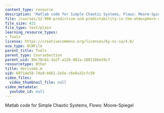 ```yaml
---
content_type: resource
description: 'Matlab code for Simple Chaotic Systems, Flows: Moore-Spiegel'
file: /courses/12-990-prediction-and-predictability-in-the-atmosphere-and-oceans-spring-2003/69714e587da9b6612e5ec6e8a32cfc50_derivsms.m
file_size: 421
file_type: text/plain
learning_resource_types:
- Tools
license: https://creativecommons.org/licenses/by-nc-sa/4.0/
ocw_type: OCWFile
parent_title: Tools
parent_type: CourseSection
parent_uid: 89c78cb1-3a2f-a12b-482a-180118be59c7
resourcetype: Other
title: derivsms.m
uid: 69714e58-7da9-b661-2e5e-c6e8a32cfc50
video_files:
  video_thumbnail_file: null
video_metadata:
  youtube_id: null
---
```

Matlab code for Simple Chaotic Systems, Flows: Moore-Spiegel